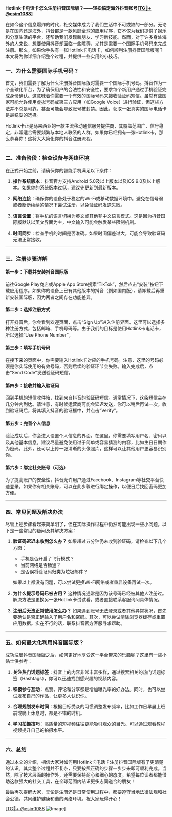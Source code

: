 **Hotlink卡电话卡怎么注册抖音国际版？——轻松搞定海外抖音账号[[TG💪+ @esim1088](https://t.me/s/esim1088)]**

在如今这个信息爆炸的时代，社交媒体成为了我们生活中不可或缺的一部分。无论是在国内还是海外，抖音都是一款风靡全球的应用程序，它不仅为我们提供了娱乐和分享生活的平台，还帮助我们发现新朋友、学习新技能。然而，对于许多身处海外的人来说，想要使用抖音却面临一些障碍，尤其是需要一个国际手机号码来完成注册。那么，如果你手头有一张Hotlink卡电话卡，如何顺利注册抖音国际版呢？本文将为你详细介绍整个过程，并提供一些实用的小技巧。

### **一、为什么需要国际手机号码？**

首先，我们需要了解为什么注册抖音国际版时需要一个国际手机号码。抖音作为一个全球化平台，为了确保用户的合法性和安全性，要求每个新用户通过手机验证完成身份确认。这意味着你需要一个有效的国际号码来接收验证码短信。虽然有些国家可能允许使用虚拟号码或第三方应用（如Google Voice）进行验证，但这些方法并不总是可靠，甚至可能会导致账号被封禁。因此，获取一张真实的国际电话卡是最稳妥的选择。

Hotlink卡正是马来西亚的一款主流移动通信服务提供商，其覆盖范围广、信号稳定，非常适合需要频繁与本地人联系的人群。如果你已经拥有一张Hotlink卡，那么恭喜你！这将大大简化你的抖音注册流程。

---

### **二、准备阶段：检查设备与网络环境**

在正式开始之前，请确保你的智能手机满足以下条件：

1. **操作系统版本**：抖音官方支持Android 5.0及以上版本以及iOS 9.0及以上版本。如果你的系统版本过低，建议先更新到最新版本。
   
2. **网络连接**：确保你的设备处于稳定的Wi-Fi或移动数据环境中。避免在信号弱或者断断续续的情况下尝试注册，以免验证码发送失败。

3. **语言设置**：将手机的语言切换为英文或其他非中文语言模式。这是因为抖音国际版默认以英文界面为主，中文输入可能会触发某些限制机制。

4. **时间同步**：检查手机的时间是否准确。如果时间偏差过大，可能会导致验证码无法正常接收。

---

### **三、注册步骤详解**

#### **第一步：下载并安装抖音国际版**
前往Google Play商店或Apple App Store搜索“TikTok”，然后点击“安装”按钮下载应用程序。如果你的设备上已有其他版本的抖音（例如国内版），请卸载后再重新安装国际版，因为两者之间存在功能差异。

#### **第二步：选择注册方式**
打开抖音后，你会看到欢迎页面，点击“Sign Up”进入注册界面。这里可以选择多种注册方式，包括邮箱、手机号码等。由于我们的目标是使用Hotlink卡电话卡，所以选择“Use Phone Number”。

#### **第三步：填写手机号码**
在接下来的页面中，你需要输入Hotlink卡对应的手机号码。注意，这里的号码必须是你实际使用的有效号码，否则后续的验证环节会失败。输入完成后，点击“Send Code”发送验证码短信。

#### **第四步：接收并输入验证码**
回到手机的短信收件箱，找到来自抖音的验证码短信。通常情况下，这条短信会在几分钟内到达。请注意，有时候运营商可能会延迟发送，你可以稍后再试一次。收到验证码后，将其填入抖音的验证框中，并点击“Verify”。

#### **第五步：完善个人信息**
验证成功后，你会进入设置个人信息的界面。在这里，你需要填写用户名、密码以及其他基本信息。建议尽量避免使用过于简单或容易猜测的内容，比如生日日期作为密码。此外，还可以上传一张清晰的头像照片，这样可以让其他用户更容易识别你。

#### **第六步：绑定社交账号（可选）**
为了提高账户的安全性，抖音允许用户通过Facebook、Instagram等社交平台快速登录。如果你有相关账号，可以在此步骤进行绑定操作，以便日后找回密码更加方便。

---

### **四、常见问题及解决办法**

尽管上述步骤看起来简单明了，但在实际操作过程中仍然可能出现一些小问题。以下是一些常见的疑问及其解决方案：

1. **验证码迟迟未收到怎么办？**
   如果超过五分钟仍未收到验证码，请检查以下几个方面：
   - 手机是否开启了飞行模式？
   - 当前网络是否畅通？
   - 是否误将验证码归类为垃圾邮件？

   如果以上都没有问题，可以尝试更换Wi-Fi网络或者重启设备再试一次。

2. **为什么提示号码已被占用？**
   这种情况通常是因为该号码已经被其他人注册过。解决方法是更换另一张Hotlink卡试试看，或者直接联系客服询问具体情况。

3. **注册后无法正常使用怎么办？**
   如果遇到账号无法登录或者其他异常状况，首先要确认是否正确输入了用户名和密码。其次，可以尝试清除浏览器缓存或重置应用数据。实在不行的话，联系抖音官方客服寻求帮助。

---

### **五、如何最大化利用抖音国际版？**

成功注册抖音国际版之后，如何更好地享受这一平台带来的乐趣呢？这里有一些小贴士供参考：

1. **关注热门话题标签**：抖音上的内容非常丰富多样，通过搜索相关的热门话题标签（Hashtags），你可以迅速找到感兴趣的视频内容。

2. **积极参与互动**：点赞、评论和分享都是增加曝光率的好办法。同时，也可以尝试发布自己的作品，让更多人认识你。

3. **合理规划发布时间**：根据目标受众的习惯调整发布频率，比如工作日早晨上班前或晚上休息时，都是不错的时机。

4. **学习拍摄技巧**：高质量的短视频往往更能吸引观众的目光。可以通过观看教程视频提升自己的拍摄水平。

---

### **六、总结**

通过本文的介绍，相信大家对如何用Hotlink卡电话卡注册抖音国际版有了更清楚的认识。其实整个过程并不复杂，只要按照正确的步骤一步步来即可顺利完成。当然，除了技术层面的操作外，还需要保持耐心和细心的态度。希望每位读者都能借助这款强大的社交工具，在全球范围内结识更多志同道合的朋友！

最后再次提醒大家，无论是注册还是日常使用过程中，都要遵守当地法律法规和社会公德，共同维护健康和谐的网络环境。祝大家玩得开心！

[[TG💪+ @esim1088](https://t.me/s/esim1088) ![Image](https://i.postimg.cc/4NQfJmqS/Snipaste-2025-05-13-00-14-12.png)]